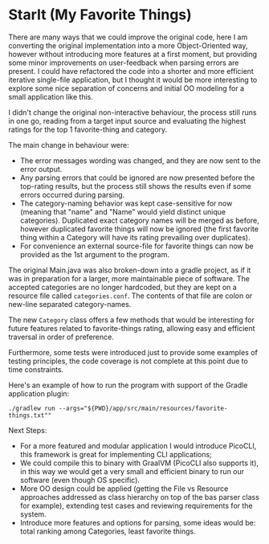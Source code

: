 # StarIt (My Favorite Things)

There are many ways that we could improve the original code, here I am converting the original implementation into
a more Object-Oriented way, however without introducing more features at a first moment, but providing some minor 
improvements on user-feedback when parsing errors are present. I could have refactored the code into a shorter and
more efficient iterative single-file application, but I thought it would be more interesting to explore some nice
separation of concerns and initial OO modeling for a small application like this.

I didn't change the original non-interactive behaviour, the process still runs in one go, reading from a target
input source and evaluating the highest ratings for the top 1 favorite-thing and category.

The main change in behaviour were:
* The error messages wording was changed, and they are now sent to the error output.
* Any parsing errors that could be ignored are now presented before the top-rating results, but the process still shows
the results even if some errors occurred during parsing.
* The category-naming behavior was kept case-sensitive for now (meaning that "name" and "Name" would yield distinct
unique categories). Duplicated exact category names will be merged as before, however duplicated favorite things will
now be ignored (the first favorite thing within a Category will have its rating prevailing over duplicates).
* For convenience an external source-file for favorite things can now be provided as the 1st argument to the program.

The original Main.java was also broken-down into a gradle project, as if it was in preparation for a larger, more 
maintainable piece of software. The accepted categories are no longer hardcoded, but they are kept on a resource file
called `categories.conf`. The contents of that file are colon or new-line separated category-names. 

The new `Category` class offers a few methods that would be interesting for future features related to favorite-things
rating, allowing easy and efficient traversal in order of preference.

Furthermore, some tests were introduced just to provide some examples of testing principles, the code coverage is not
complete at this point due to time constraints.

Here's an example of how to run the program with support of the Gradle application plugin:
```shell
./gradlew run --args="${PWD}/app/src/main/resources/favorite-things.txt""
```

Next Steps:
* For a more featured and modular application I would introduce PicoCLI, this framework is great for implementing
CLI applications;
* We could compile this to binary with GraalVM (PicoCLI also supports it), in this way we would get a very small and
efficient binary to run our software (even though OS specific).
* More OO design could be applied (getting the File vs Resource approaches addressed as class hierarchy on top of the
bas parser class for example), extending test cases and reviewing requirements for the system.
* Introduce more features and options for parsing, some ideas would be: total ranking among Categories, least favorite
things.